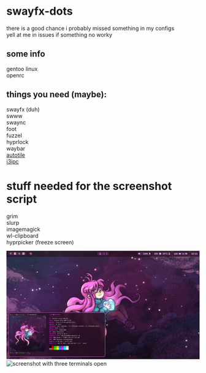 # swayfx-dots
there is a good chance i probably missed something in my configs\
yell at me in issues if something no worky

## some info
gentoo linux\
openrc

## things you need (maybe):
swayfx (duh)\
swww\
swaync\
foot\
fuzzel\
hyprlock\
waybar\
[autotile](https://github.com/nwg-piotr/autotiling/tree/master)\
[i3ipc](https://github.com/altdesktop/i3ipc-python)

# stuff needed for the screenshot script
grim\
slurp\
imagemagick\
wl-clipboard\
hyprpicker (freeze screen)

![screenshot of desktop](screenshot.png)
![screenshot with three terminals open](screenshot2.png)

